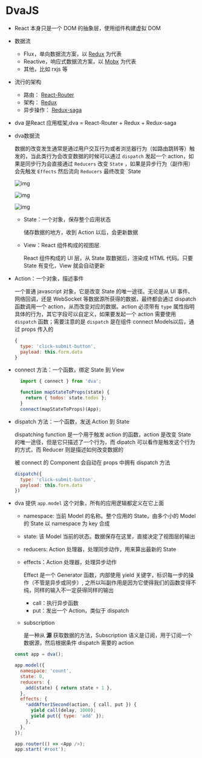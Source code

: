 # DvaJS

- React 本身只是一个 DOM 的抽象层，使用组件构建虚拟 DOM

- 数据流

  - Flux，单向数据流方案，以 [Redux](https://github.com/reactjs/redux) 为代表
  - Reactive，响应式数据流方案，以 [Mobx](https://github.com/mobxjs/mobx) 为代表
  - 其他，比如 rxjs 等

- 流行的架构

  - 路由： [React-Router](https://github.com/ReactTraining/react-router/tree/v2.8.1)
  - 架构： [Redux](https://github.com/reactjs/redux)
  - 异步操作： [Redux-saga](https://github.com/yelouafi/redux-saga)

- dva 是React 应用框架,dva = React-Router + Redux + Redux-saga

- dva数据流

  数据的改变发生通常是通过用户交互行为或者浏览器行为（如路由跳转等）触发的，当此类行为会改变数据的时候可以通过 `dispatch` 发起一个 action，如果是同步行为会直接通过 `Reducers` 改变 `State` ，如果是异步行为（副作用）会先触发 `Effects` 然后流向 `Reducers` 最终改变 `State

  ![img](https://zos.alipayobjects.com/rmsportal/hUFIivoOFjVmwNXjjfPE.png)

  ![img](https://zos.alipayobjects.com/rmsportal/PPrerEAKbIoDZYr.png)

  ![img](https://zos.alipayobjects.com/rmsportal/pHTYrKJxQHPyJGAYOzMu.png)

  

  - State：一个对象，保存整个应用状态

    储存数据的地方，收到 Action 以后，会更新数据
  
  - View：React 组件构成的视图层. 
  
    React 组件构成的 UI 层，从 State 取数据后，渲染成 HTML 代码。只要 State 有变化，View 就会自动更新
  
- Action：一个对象，描述事件
  
  一个普通 javascript 对象，它是改变 State 的唯一途径。无论是从 UI 事件、网络回调，还是 WebSocket 等数据源所获得的数据，最终都会通过 dispatch 函数调用一个 action，从而改变对应的数据。action 必须带有 `type` 属性指明具体的行为，其它字段可以自定义，如果要发起一个 action 需要使用 `dispatch` 函数；需要注意的是 `dispatch` 是在组件 connect Models以后，通过 props 传入的
  
    ```js
    {
      type: 'click-submit-button',
      payload: this.form.data
    }
    ```
  
- connect 方法：一个函数，绑定 State 到 View
  
  ```js
    import { connect } from 'dva';
  
    function mapStateToProps(state) {
      return { todos: state.todos };
    }
    connect(mapStateToProps)(App);
  ```
  
- dispatch 方法：一个函数，发送 Action 到 State
  
    dispatching function 是一个用于触发 action 的函数，action 是改变 State 的唯一途径，但是它只描述了一个行为，而 dipatch 可以看作是触发这个行为的方式，而 Reducer 则是描述如何改变数据的
  
    被 connect 的 Component 会自动在 props 中拥有 dispatch 方法
    
    ```js
    dispatch({
      type: 'click-submit-button',
      payload: this.form.data
  })
  ```
  
- dva 提供 `app.model` 这个对象，所有的应用逻辑都定义在它上面

  - namespace: 当前 Model 的名称。整个应用的 State，由多个小的 Model 的 State 以 namespace 为 key 合成

  - state: 该 Model 当前的状态。数据保存在这里，直接决定了视图层的输出

  - reducers: Action 处理器，处理同步动作，用来算出最新的 State

  - effects：Action 处理器，处理异步动作

    Effect 是一个 Generator 函数，内部使用 yield 关键字，标识每一步的操作（不管是异步或同步）,  之所以叫副作用是因为它使得我们的函数变得不纯，同样的输入不一定获得同样的输出

    - call：执行异步函数
    - put：发出一个 Action，类似于 dispatch

  - subscription

    是一种从 **源** 获取数据的方法，Subscription 语义是订阅，用于订阅一个数据源，然后根据条件 dispatch 需要的 action

  ```js
  const app = dva();
  
  app.model({
    namespace: 'count',
    state: 0,
    reducers: {
      add(state) { return state + 1 },
    },
    effects: {
      *addAfter1Second(action, { call, put }) {
        yield call(delay, 1000);
        yield put({ type: 'add' });
      },
    },
  });
  
  app.router(() => <App />);
  app.start('#root');
  ```

  